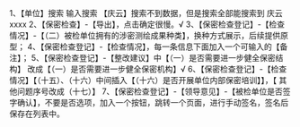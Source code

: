 1、【单位】搜索  输入搜索 【庆云】搜索不到数据，但是搜索全部能搜索到 庆云xxxx 
2、【保密检查】-【导出】，点击确定很慢。√
3、【保密检查登记】-【检查情况】-【（二）被检单位拥有的涉密测绘成果种类】，换种方式展示，后续提供原型；
4、【保密检查登记】-【检查情况】，每一条信息下面加入一个可输入的【备注】；
5、【保密检查登记】-【整改建议】中【（一）是否需要进一步健全保密结构】 改成【（一）是否需要进一步健全保密机构】√
6、【保密检查登记】-【检查情况】【（十五）、（十六）中间插入【（十六）是否开展单位内部保密培训】】，【
其他问题序号改成（十七）】
7、【保密检查登记】-【领导意见】-【被检单位是否签字确认】，不要是否选项，加入一个按钮，跳转一个页面，进行手动签名，签名后保存在列表中。
